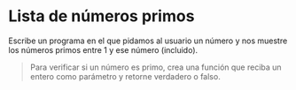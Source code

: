 # Lista de números primos

Escribe un programa en el que pidamos al usuario un número y nos muestre los números primos entre 1 y ese número (incluido).

> Para verificar si un número es primo, crea una función que reciba un entero como parámetro y retorne verdadero o falso.
